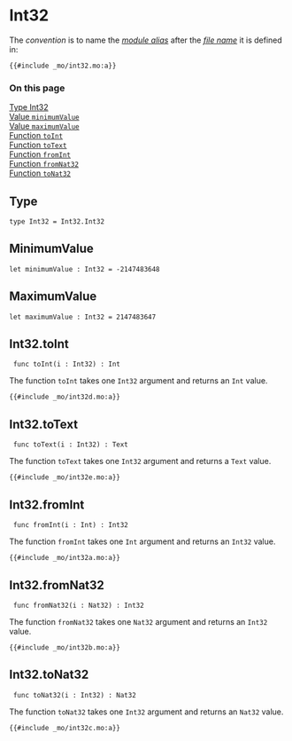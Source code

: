 # Int32

The _convention_ is to name the [_module alias_](/common-programming-concepts/modules.html#imports) after the [_file name_](/common-programming-concepts/modules.html#imports) it is defined in:

```motoko, run
{{#include _mo/int32.mo:a}}
```

### On this page

[Type Int32](#type)  
[Value `minimumValue`](#minimumvalue)  
[Value `maximumValue`](#maximumvalue)  
[Function `toInt`](#int32toint)  
[Function `toText`](#int32totext)  
[Function `fromInt`](#int32fromint)  
[Function `fromNat32`](#int32fromnat32)  
[Function `toNat32`](#int32tonat32)

## Type

```motoko
type Int32 = Int32.Int32
```

## MinimumValue

```motoko
let minimumValue : Int32 = -2147483648
```

## MaximumValue

```motoko
let maximumValue : Int32 = 2147483647
```

## Int32.toInt

```motoko
 func toInt(i : Int32) : Int
```

The function `toInt` takes one `Int32` argument and returns an `Int` value.

```motoko, run
{{#include _mo/int32d.mo:a}}
```

## Int32.toText

```motoko
 func toText(i : Int32) : Text
```

The function `toText` takes one `Int32` argument and returns a `Text` value.

```motoko, run
{{#include _mo/int32e.mo:a}}
```

## Int32.fromInt

```motoko
 func fromInt(i : Int) : Int32
```

The function `fromInt` takes one `Int` argument and returns an `Int32` value.

```motoko, run
{{#include _mo/int32a.mo:a}}
```

## Int32.fromNat32

```motoko
 func fromNat32(i : Nat32) : Int32
```

The function `fromNat32` takes one `Nat32` argument and returns an `Int32` value.

```motoko, run
{{#include _mo/int32b.mo:a}}
```

## Int32.toNat32

```motoko
 func toNat32(i : Int32) : Nat32
```

The function `toNat32` takes one `Int32` argument and returns an `Nat32` value.

```motoko, run
{{#include _mo/int32c.mo:a}}
```
